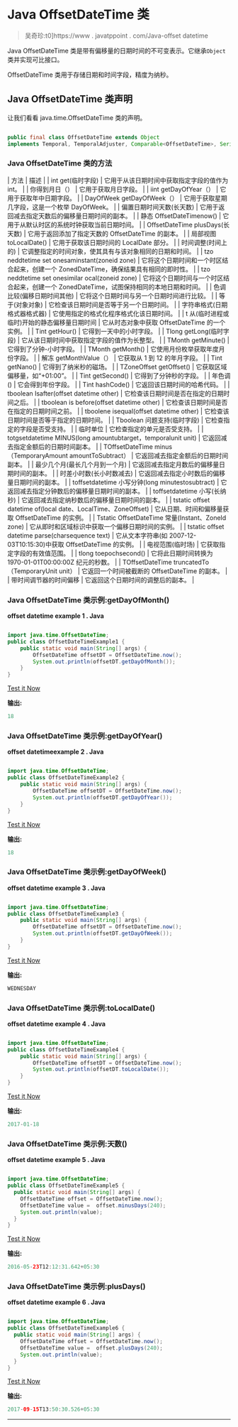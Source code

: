 # Java OffsetDateTime 类

> 吴奇珍:t0]https://www . javatppoint . com/Java-offset datetime

Java OffsetDateTime 类是带有偏移量的日期时间的不可变表示。它继承`Object`类并实现可比接口。

OffsetDateTime 类用于存储日期和时间字段，精度为纳秒。

## Java OffsetDateTime 类声明

让我们看看 java.time.OffsetDateTime 类的声明。

```java

public final class OffsetDateTime extends Object 
implements Temporal, TemporalAdjuster, Comparable<OffsetDateTime>, Serializable

```

### Java OffsetDateTime 类的方法

| 方法 | 描述 |
| int get(临时字段) | 它用于从该日期时间中获取指定字段的值作为 int。 |
| 你得到月日（） | 它用于获取月日字段。 |
| iint getDayOfYear（） | 它用于获取年中日期字段。 |
| DayOfWeek getDayOfWeek（） | 它用于获取星期几字段，这是一个枚举 DayOfWeek。 |
| 偏置日期时间天数(长天数) | 它用于返回减去指定天数后的偏移量日期时间的副本。 |
| 静态 OffsetDateTimenow() | 它用于从默认时区的系统时钟获取当前日期时间。 |
| OffsetDateTime plusDays(长天数) | 它用于返回添加了指定天数的 OffsetDateTime 的副本。 |
| 局部视图 toLocalDate() | 它用于获取该日期时间的 LocalDate 部分。 |
| 时间调整(时间上的) | 它调整指定的时间对象，使其具有与该对象相同的日期和时间。 |
| tzo neddtetime set onesaminstant(zoneid zone) | 它将这个日期时间和一个时区结合起来，创建一个 ZonedDateTime，确保结果具有相同的即时性。 |
| tzo neddtetime set onesimilar ocal(zoneid zone) | 它将这个日期时间与一个时区结合起来，创建一个 ZonedDateTime，试图保持相同的本地日期和时间。 |
| 色调比较(偏移日期时间其他) | 它将这个日期时间与另一个日期时间进行比较。 |
| 等于(对象对象) | 它检查该日期时间是否等于另一个日期时间。 |
| 字符串格式(日期格式器格式器) | 它使用指定的格式化程序格式化该日期时间。 |
| t 从(临时进程或临时)开始的静态偏移量日期时间 | 它从时态对象中获取 OffsetDateTime 的一个实例。 |
| Tint getHour() | 它得到一天中的小时字段。 |
| Tlong getLong(临时字段) | 它从该日期时间中获取指定字段的值作为长整型。 |
| TMonth getMinute() | 它得到了分钟-小时字段。 |
| TMonth getMonth() | 它使用月份枚举获取年度月份字段。 |
| 解冻 getMonthValue（） | 它获取从 1 到 12 的年月字段。 |
| Tint getNano() | 它得到了纳米秒的磁场。 |
| TZoneOffset getOffset() | 它获取区域偏移量，如“+01:00”。 |
| Tint getSecond() | 它得到了分钟秒的字段。 |
| 年色调() | 它会得到年份字段。 |
| Tint hashCode() | 它返回该日期时间的哈希代码。 |
| tboolean Isafter(offset datetime other) | 它检查该日期时间是否在指定的日期时间之后。 |
| tboolean is before(offset datetime other) | 它检查该日期时间是否在指定的日期时间之前。 |
| tboolene isequal(offset datetime other) | 它检查该日期时间是否等于指定的日期时间。 |
| Tboolean 问题支持(临时字段) | 它检查指定的字段是否受支持。 |
| 临时单位 | 它检查指定的单元是否受支持。 |
| totgsetdatetime MINUS(long amountubtarget，temporalunit unit) | 它返回减去指定金额后的日期时间副本。 |
| TOffsetDateTime minus（TemporaryAmount amountToSubtract） | 它返回减去指定金额后的日期时间副本。 |
| 最少几个月(最长几个月到一个月) | 它返回减去指定月数后的偏移量日期时间的副本。 |
| 时差小时数(长小时数减去) | 它返回减去指定小时数后的偏移量日期时间的副本。 |
| toffsetdatetime 小写分钟(long minutestosubtract) | 它返回减去指定分钟数后的偏移量日期时间的副本。 |
| toffsetdatetime 小写(长纳秒) | 它返回减去指定纳秒数后的偏移量日期时间的副本。 |
| tstatic offset datetime of(local date、LocalTime、ZoneOffset) | 它从日期、时间和偏移量获取 OffsetDateTime 的实例。 |
| Tstatic OffsetDateTime 常量(Instant、ZoneId zone) | 它从即时和区域标识中获取一个偏移日期时间的实例。 |
| tstatic offset datetime parse(charsequence text) | 它从文本字符串(如 2007-12-03T10:15:30)中获取 OffsetDateTime 的实例。 |
| 电视范围(临时场) | 它获取指定字段的有效值范围。 |
| tlong toepochsecond() | 它将此日期时间转换为 1970-01-01T00:00:00Z 纪元的秒数。 |
| TOffsetDateTime truncatedTo（TemporaryUnit unit） | 它返回一个时间被截断的 OffsetDateTime 的副本。 |
| 带时间调节器的时间偏移 | 它返回这个日期时间的调整后的副本。 |

### Java OffsetDateTime 类示例:getDayOfMonth()

**offset datetime example 1 . Java**

```java

import java.time.OffsetDateTime;
public class OffsetDateTimeExample1 {
	public static void main(String[] args) {
		OffsetDateTime offsetDT = OffsetDateTime.now();
		System.out.println(offsetDT.getDayOfMonth());
	}
}

```

[Test it Now](https://compiler.javatpoint.com/opr/test.jsp?filename=OffsetDateTimeExample1)

**输出:**

```java
18

```

### Java OffsetDateTime 类示例:getDayOfYear()

**offset datetimeexample 2 . Java**

```java

import java.time.OffsetDateTime;
public class OffsetDateTimeExample2 {
	public static void main(String[] args) {
		OffsetDateTime offsetDT = OffsetDateTime.now();
		System.out.println(offsetDT.getDayOfYear());
	}
}

```

[Test it Now](https://compiler.javatpoint.com/opr/test.jsp?filename=OffsetDateTimeExample2)

**输出:**

```java
18

```

### Java OffsetDateTime 类示例:getDayOfWeek()

**offset datetime example 3 . Java**

```java

import java.time.OffsetDateTime;
public class OffsetDateTimeExample3 {
	public static void main(String[] args) {
		OffsetDateTime offsetDT = OffsetDateTime.now();
		System.out.println(offsetDT.getDayOfWeek());
	}
}

```

[Test it Now](https://compiler.javatpoint.com/opr/test.jsp?filename=OffsetDateTimeExample3)

**输出:**

```java
WEDNESDAY

```

### Java OffsetDateTime 类示例:toLocalDate()

**offset datetime example 4 . Java**

```java

import java.time.OffsetDateTime;
public class OffsetDateTimeExample4 {
	public static void main(String[] args) {
		OffsetDateTime offsetDT = OffsetDateTime.now();
		System.out.println(offsetDT.toLocalDate());
	}
}

```

[Test it Now](https://compiler.javatpoint.com/opr/test.jsp?filename=OffsetDateTimeExample4)

**输出:**

```java
2017-01-18

```

### Java OffsetDateTime 类示例:天数()

**offset datetime example 5 . Java**

```java

import java.time.OffsetDateTime;
public class OffsetDateTimeExample5 {
  public static void main(String[] args) {
    OffsetDateTime offset = OffsetDateTime.now();
    OffsetDateTime value =  offset.minusDays(240);
    System.out.println(value);
  }	
}

```

[Test it Now](https://compiler.javatpoint.com/opr/test.jsp?filename=OffsetDateTimeExample5)

**输出:**

```java
2016-05-23T12:12:31.642+05:30	

```

### Java OffsetDateTime 类示例:plusDays()

**offset datetime example 6 . Java**

```java

import java.time.OffsetDateTime;
public class OffsetDateTimeExample6 {
  public static void main(String[] args) {
    OffsetDateTime offset = OffsetDateTime.now();
    OffsetDateTime value =  offset.plusDays(240);
    System.out.println(value);
  }
}

```

[Test it Now](https://compiler.javatpoint.com/opr/test.jsp?filename=OffsetDateTimeExample6)

**输出:**

```java
2017-09-15T13:50:30.526+05:30

```

* * *